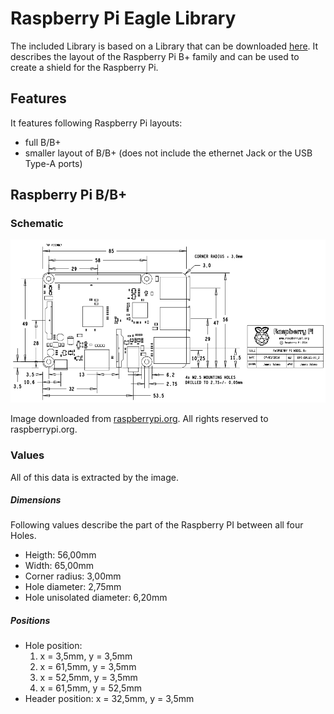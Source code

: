 # Raspberry Pi Eagle Library
The included Library is based on a Library that can be downloaded [here](https://www.mikrocontroller.net/topic/339008). It describes the layout of the Raspberry Pi B+ family and can be used to create a shield for the Raspberry Pi.


## Features
It features following Raspberry Pi layouts:
* full B/B+
* smaller layout of B/B+ (does not include the ethernet Jack or the USB Type-A ports)

## Raspberry Pi B/B+

### Schematic
![Raspberry Pi Dimensions](B+_Dimensions/mechanical_Specs_B+.png)

Image downloaded from [raspberrypi.org](https://www.raspberrypi.org/forums/viewtopic.php?t=81922). All rights reserved to raspberrypi.org.

### Values
All of this data is extracted by the image.

##### Dimensions
Following values describe the part of the Raspberry PI between all four Holes.  
- Heigth: 56,00mm
- Width: 65,00mm
- Corner radius: 3,00mm
- Hole diameter: 2,75mm
- Hole unisolated diameter: 6,20mm

##### Positions
- Hole position:
  1.  x =  3,5mm,
      y =  3,5mm
  2.  x = 61,5mm,
      y =  3,5mm
  3.  x = 52,5mm,
      y =  3,5mm
  4.  x = 61,5mm,
      y = 52,5mm
- Header position:
      x = 32,5mm,
      y =  3,5mm
